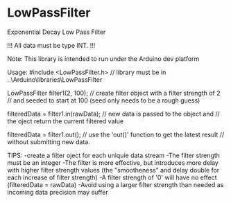 LowPassFilter
=============

Exponential Decay Low Pass Filter


!!! All data must be type INT.  !!!
        
Note: This library is intended to run under the Arduino dev platform
        
Usage:
#include <LowPassFilter.h>  // library must be in ..\Arduino\libraries\LowPassFilter
        
LowPassFilter filter1(2, 100);  // create filter object with a filter strength of 2
                                // and seeded to start at 100 (seed only needs to be a rough guess)
        
filteredData = filter1.in(rawData); // new data is passed to the object and
                                    // the oject return the current filtered value
                                        
filteredData = filter1.out();     // use the 'out()' function to get the latest result
                                  // without submitting new data.
                                        
TIPS:
   -create a filter oject for each uniquie data stream
   -The filter strength must be an integer
   -The filter is more effective, but introduces more delay with higher filter strength values
        (the "smootheness" and delay double for each increase of filter strength)
   -A filter strength of '0' will have no effect (filteredData = rawData)
   -Avoid using a larger filter strength than needed as incoming data precision may suffer
